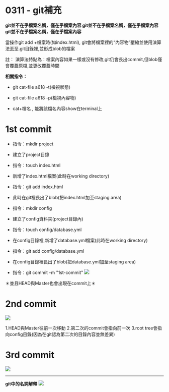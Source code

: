 # 0311 - git補充

**git並不在乎檔案名稱，僅在乎檔案內容
git並不在乎檔案名稱，僅在乎檔案內容
git並不在乎檔案名稱，僅在乎檔案內容**


當操作git add +檔案時(如index.html), git會將檔案裡的“內容物”壓縮並使用演算法丟至.git目錄裡,並形成blob的檔案

註：
演算法特點為：檔案內容如果一樣或沒有修改,git仍會長出commit,但blob僅會覆蓋原檔,並更改覆蓋時間

**相關指令：**

* git cat-file a618 -t(檢視狀態)

* git cat-file a618 -p(檢視內容物)

* cat+檔名 , 能將該檔名內容show在terminal上

# 1st commit

* 指令：mkdir project
- 建立了project目錄

* 指令：touch index.html
- 新增了index.html檔案(此時在working directory)

* 指令：git add index.html
- 此時在git裡長出了blob(把index.html加至staging area)

* 指令：mkdir config
- 建立了config資料夾(project目錄內)

* 指令：touch config/database.yml
- 在config目錄裡,新增了database.yml檔案(此時在working directory)

* 指令：git add config/database.yml
- 在config目錄裡長出了blob(把database.yml加至staging area)

* 指令：git commit -m "1st-commit"
![](https://i.imgur.com/qtrbCNe.png)


＊並且HEAD與Master也會出現在commit上＊

# 2nd commit
![](https://i.imgur.com/Z6KVsF2.png)

1.HEAD與Master往前一次移動
2.第二次的commit會指向前一次
3.root tree會指向config目錄(因為在git認為第二次的目錄內容並無差異)


# 3rd commit
![](https://i.imgur.com/GPYEZs3.png)


---

**git中的名詞解釋**
![](https://i.imgur.com/GTIQyzI.png)
